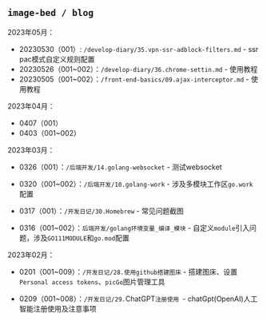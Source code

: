 ## `image-bed / blog`

2023年05月：

* 20230530（001）: `/develop-diary/35.vpn-ssr-adblock-filters.md` - ssr pac模式自定义规则配置
* 20230526（001~002）：`/develop-diary/36.chrome-settin.md` - 使用教程
* 20230505（001~002）：`/front-end-basics/09.ajax-interceptor.md` - 使用教程

2023年04月：

* 0407（001）
* 0403（001~002）

2023年03月：

* 0326（001）：`/后端开发/14.golang-websocket` - 测试websocket

* 0320（001~002）：`/后端开发/10.golang-work` - 涉及多模块工作区`go.work`配置

* 0317（001）：`/开发日记/30.Homebrew` - 常见问题截图

* 0316（001~002）：`后端开发/golang环境变量_编译_模块` - 自定义`module`引入问题，涉及`GO111MODULE`和`go.mod`配置

2023年02月：

* 0201（001~009）：`/开发日记/28.使用github搭建图床` - 搭建图床、设置`Personal access tokens`、`picGo`图片管理工具

* 0209（001~008）：`/开发日记/29.`ChatGPT`注册使用 `- chatGpt(OpenAI)人工智能注册使用及注意事项
